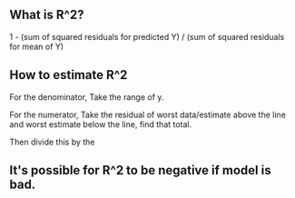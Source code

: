 ## What is R^2?
1 - (sum of squared residuals for predicted Y) / (sum of squared residuals for mean of Y)

## How to estimate R^2
For the denominator, Take the range of y. 

For the numerator, Take the residual of worst data/estimate above the line and worst estimate below the line, find that total. 

Then divide this by the 

## It's possible for R^2 to be negative if model is bad. 

